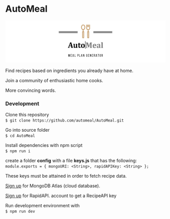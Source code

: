 # AutoMeal

![](./img/logo.jpg)

Find recipes based on ingredients you already have at home.

Join a community of enthusiastic home cooks.

More convincing words.

### Development

Clone this repository  
`$ git clone https://github.com/automeal/AutoMeal.git`

Go into source folder  
`$ cd AutoMeal`

Install dependencies with npm script  
`$ npm run i`

create a folder **config** with a file **keys.js** that has the following:  
`module.exports = { mongoURI: <String>, rapidAPIKey: <String> };`

These keys must be attained in order to fetch recipe data.

[Sign up](https://www.mongodb.com/cloud/atlas) for MongoDB Atlas (cloud database).

[Sign up](https://rapidapi.com/spoonacular/api/recipe-food-nutrition) for RapidAPI. account to get a RecipeAPI key

Run development environment with  
`$ npm run dev`
